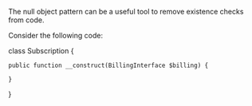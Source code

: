 The null object pattern can be a useful tool to remove existence checks from code.

Consider the following code:

class Subscription {
	
	public function __construct(BillingInterface $billing) {
	
	}
}